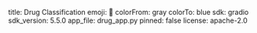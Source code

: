 title: Drug Classification
emoji: 🐠
colorFrom: gray
colorTo: blue
sdk: gradio
sdk_version: 5.5.0
app_file: drug_app.py
pinned: false
license: apache-2.0